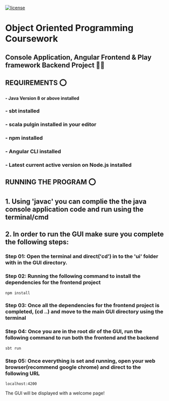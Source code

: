[![license](https://img.shields.io/github/license/DAVFoundation/captain-n3m0.svg?style=flat-square)](https://github.com/DAVFoundation/captain-n3m0/blob/master/LICENSE)
# Object Oriented Programming Coursework 
## Console Application, Angular Frontend & Play framework Backend Project  👨‍💻

## REQUIREMENTS ⭕
#### - Java Version 8 or above installed
### - sbt installed
### - scala pulgin installed in your editor
### - npm installed
### - Angular CLI installed
### - Latest current active version on Node.js installed


## RUNNING THE PROGRAM ⭕
## 1. Using 'javac' you can complie the the java console application code and run using the terminal/cmd
 
## 2. In order to run the GUI make sure you complete the following steps:

###  Step 01: Open the terminal and direct('cd') in to the 'ui' folder with in the GUI directory.

###  Step 02: Running the following command to install the dependencies for the frontend project
	npm install

###  Step 03: Once all the dependencies for the frontend project is completed, (cd ..) and move to the main GUI directory using the terminal

###  Step 04: Once you are in the root dir of the GUI, run the following command to run both the frontend and the backend
	sbt run

###  Step 05: Once everything is set and running, open your web browser(recommend google chrome) and direct to the following URL
	localhost:4200

The GUI will be displayed with a welcome page!

	
 
